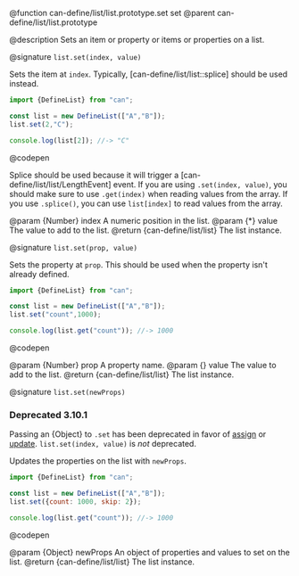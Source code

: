 @function can-define/list/list.prototype.set set
@parent can-define/list/list.prototype

@description Sets an item or property or items or properties on a list.

@signature `list.set(index, value)`

  Sets the item at `index`.  Typically, [can-define/list/list::splice] should be used instead.

  ```js
  import {DefineList} from "can";

  const list = new DefineList(["A","B"]);
  list.set(2,"C");

  console.log(list[2]); //-> "C"
  ```
  @codepen

  Splice should be used because it will trigger a [can-define/list/list/LengthEvent]
  event. If you are using `.set(index, value)`, you should make sure to use `.get(index)`
  when reading values from the array. If you use `.splice()`, you can use `list[index]`
  to read values from the array.

  @param {Number} index A numeric position in the list.
  @param {*} value The value to add to the list.
  @return {can-define/list/list} The list instance.


@signature `list.set(prop, value)`

Sets the property at `prop`. This should be used when the property
  isn't already defined.

  ```js
  import {DefineList} from "can";

  const list = new DefineList(["A","B"]);
  list.set("count",1000);

  console.log(list.get("count")); //-> 1000
  ```
  @codepen

  @param {Number} prop A property name.
  @param {} value The value to add to the list.
  @return {can-define/list/list} The list instance.

@signature `list.set(newProps)`

  <section class="warnings">
  <div class="deprecated warning">
  <h3>Deprecated 3.10.1</h3>
  <div class="signature-wrapper">
  <p>Passing an {Object} to <code>.set</code> has been deprecated in favor of <a href="list.prototype.assign.html">assign</a> or <a href="list.prototype.update.html">update</a>. <code>list.set(index, value)</code> is <em>not</em> deprecated.</p>
  </div>
  </div>
  </section>

  Updates the properties on the list with `newProps`.

  ```js
  import {DefineList} from "can";

  const list = new DefineList(["A","B"]);
  list.set({count: 1000, skip: 2});

  console.log(list.get("count")); //-> 1000
  ```
  @codepen

  @param {Object} newProps An object of properties and values to set on the list.
  @return {can-define/list/list} The list instance.
